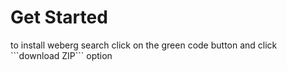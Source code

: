 <h1>Get Started</h1>
to install weberg search click on the green code button and click ```download ZIP``` option 
